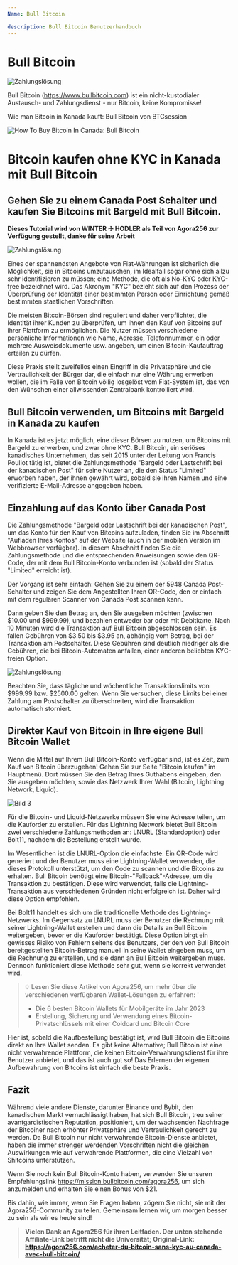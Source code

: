 ```yaml
---
Name: Bull Bitcoin

description: Bull Bitcoin Benutzerhandbuch
---
```


# Bull Bitcoin

![Zahlungslösung](assets/cover.jpeg)

Bull Bitcoin (https://www.bullbitcoin.com) ist ein nicht-kustodialer Austausch- und Zahlungsdienst - nur Bitcoin, keine Kompromisse!

Wie man Bitcoin in Kanada kauft: Bull Bitcoin von BTCsession

![How To Buy Bitcoin In Canada: Bull Bitcoin](https://youtu.be/aKs8bKwLjJQ)

# Bitcoin kaufen ohne KYC in Kanada mit Bull Bitcoin

## Gehen Sie zu einem Canada Post Schalter und kaufen Sie Bitcoins mit Bargeld mit Bull Bitcoin.

**Dieses Tutorial wird von WINTER ☩ HODLER als Teil von Agora256 zur Verfügung gestellt, danke für seine Arbeit**

![Zahlungslösung](assets/1.jpeg)

Eines der spannendsten Angebote von Fiat-Währungen ist sicherlich die Möglichkeit, sie in Bitcoins umzutauschen, im Idealfall sogar ohne sich allzu sehr identifizieren zu müssen; eine Methode, die oft als No-KYC oder KYC-free bezeichnet wird. Das Akronym "KYC" bezieht sich auf den Prozess der Überprüfung der Identität einer bestimmten Person oder Einrichtung gemäß bestimmten staatlichen Vorschriften.

Die meisten Bitcoin-Börsen sind reguliert und daher verpflichtet, die Identität ihrer Kunden zu überprüfen, um ihnen den Kauf von Bitcoins auf ihrer Plattform zu ermöglichen. Die Nutzer müssen verschiedene persönliche Informationen wie Name, Adresse, Telefonnummer, ein oder mehrere Ausweisdokumente usw. angeben, um einen Bitcoin-Kaufauftrag erteilen zu dürfen.

Diese Praxis stellt zweifellos einen Eingriff in die Privatsphäre und die Vertraulichkeit der Bürger dar, die einfach nur eine Währung erwerben wollen, die im Falle von Bitcoin völlig losgelöst vom Fiat-System ist, das von den Wünschen einer allwissenden Zentralbank kontrolliert wird.

## Bull Bitcoin verwenden, um Bitcoins mit Bargeld in Kanada zu kaufen

In Kanada ist es jetzt möglich, eine dieser Börsen zu nutzen, um Bitcoins mit Bargeld zu erwerben, und zwar ohne KYC. Bull Bitcoin, ein seriöses kanadisches Unternehmen, das seit 2015 unter der Leitung von Francis Pouliot tätig ist, bietet die Zahlungsmethode "Bargeld oder Lastschrift bei der kanadischen Post" für seine Nutzer an, die den Status "Limited" erworben haben, der ihnen gewährt wird, sobald sie ihren Namen und eine verifizierte E-Mail-Adresse angegeben haben.

## Einzahlung auf das Konto über Canada Post

Die Zahlungsmethode "Bargeld oder Lastschrift bei der kanadischen Post", um das Konto für den Kauf von Bitcoins aufzuladen, finden Sie im Abschnitt "Aufladen Ihres Kontos" auf der Website (auch in der mobilen Version im Webbrowser verfügbar). In diesem Abschnitt finden Sie die Zahlungsmethode und die entsprechenden Anweisungen sowie den QR-Code, der mit dem Bull Bitcoin-Konto verbunden ist (sobald der Status "Limited" erreicht ist).

Der Vorgang ist sehr einfach: Gehen Sie zu einem der 5948 Canada Post-Schalter und zeigen Sie dem Angestellten Ihren QR-Code, den er einfach mit dem regulären Scanner von Canada Post scannen kann.

Dann geben Sie den Betrag an, den Sie ausgeben möchten (zwischen $10.00 und $999.99), und bezahlen entweder bar oder mit Debitkarte. Nach 10 Minuten wird die Transaktion auf Bull Bitcoin abgeschlossen sein. Es fallen Gebühren von $3.50 bis $3.95 an, abhängig vom Betrag, bei der Transaktion am Postschalter. Diese Gebühren sind deutlich niedriger als die Gebühren, die bei Bitcoin-Automaten anfallen, einer anderen beliebten KYC-freien Option.

![Zahlungslösung](assets/2.jpeg)

Beachten Sie, dass tägliche und wöchentliche Transaktionslimits von $999.99 bzw. $2500.00 gelten. Wenn Sie versuchen, diese Limits bei einer Zahlung am Postschalter zu überschreiten, wird die Transaktion automatisch storniert.

## Direkter Kauf von Bitcoin in Ihre eigene Bull Bitcoin Wallet

Wenn die Mittel auf Ihrem Bull Bitcoin-Konto verfügbar sind, ist es Zeit, zum Kauf von Bitcoin überzugehen! Gehen Sie zur Seite "Bitcoin kaufen" im Hauptmenü. Dort müssen Sie den Betrag Ihres Guthabens eingeben, den Sie ausgeben möchten, sowie das Netzwerk Ihrer Wahl (Bitcoin, Lightning Network, Liquid).

![Bild 3](assets/3.jpeg)

Für die Bitcoin- und Liquid-Netzwerke müssen Sie eine Adresse teilen, um die Kauforder zu erstellen. Für das Lightning Network bietet Bull Bitcoin zwei verschiedene Zahlungsmethoden an: LNURL (Standardoption) oder Bolt11, nachdem die Bestellung erstellt wurde.

Im Wesentlichen ist die LNURL-Option die einfachste: Ein QR-Code wird generiert und der Benutzer muss eine Lightning-Wallet verwenden, die dieses Protokoll unterstützt, um den Code zu scannen und die Bitcoins zu erhalten. Bull Bitcoin benötigt eine Bitcoin-"Fallback"-Adresse, um die Transaktion zu bestätigen. Diese wird verwendet, falls die Lightning-Transaktion aus verschiedenen Gründen nicht erfolgreich ist. Daher wird diese Option empfohlen.

Bei Bolt11 handelt es sich um die traditionelle Methode des Lightning-Netzwerks. Im Gegensatz zu LNURL muss der Benutzer die Rechnung mit seiner Lightning-Wallet erstellen und dann die Details an Bull Bitcoin weitergeben, bevor er die Kauforder bestätigt. Diese Option birgt ein gewisses Risiko von Fehlern seitens des Benutzers, der den von Bull Bitcoin bereitgestellten Bitcoin-Betrag manuell in seine Wallet eingeben muss, um die Rechnung zu erstellen, und sie dann an Bull Bitcoin weitergeben muss. Dennoch funktioniert diese Methode sehr gut, wenn sie korrekt verwendet wird.

> 💡 Lesen Sie diese Artikel von Agora256, um mehr über die verschiedenen verfügbaren Wallet-Lösungen zu erfahren:
> '
>
> - Die 6 besten Bitcoin Wallets für Mobilgeräte im Jahr 2023
> - Erstellung, Sicherung und Verwendung eines Bitcoin-Privatschlüssels mit einer Coldcard und Bitcoin Core

Hier ist, sobald die Kaufbestellung bestätigt ist, wird Bull Bitcoin die Bitcoins direkt an Ihre Wallet senden. Es gibt keine Alternative; Bull Bitcoin ist eine nicht verwahrende Plattform, die keinen Bitcoin-Verwahrungsdienst für ihre Benutzer anbietet, und das ist auch gut so! Das Erlernen der eigenen Aufbewahrung von Bitcoins ist einfach die beste Praxis.

## Fazit

Während viele andere Dienste, darunter Binance und Bybit, den kanadischen Markt vernachlässigt haben, hat sich Bull Bitcoin, treu seiner avantgardistischen Reputation, positioniert, um der wachsenden Nachfrage der Bitcoiner nach erhöhter Privatsphäre und Vertraulichkeit gerecht zu werden. Da Bull Bitcoin nur nicht verwahrende Bitcoin-Dienste anbietet, haben die immer strenger werdenden Vorschriften nicht die gleichen Auswirkungen wie auf verwahrende Plattformen, die eine Vielzahl von Shitcoins unterstützen.

Wenn Sie noch kein Bull Bitcoin-Konto haben, verwenden Sie unseren Empfehlungslink https://mission.bullbitcoin.com/agora256, um sich anzumelden und erhalten Sie einen Bonus von $21.

Bis dahin, wie immer, wenn Sie Fragen haben, zögern Sie nicht, sie mit der Agora256-Community zu teilen. Gemeinsam lernen wir, um morgen besser zu sein als wir es heute sind!

> **Vielen Dank an Agora256 für ihren Leitfaden. Der unten stehende Affiliate-Link betrifft nicht die Universität; Original-Link: https://agora256.com/acheter-du-bitcoin-sans-kyc-au-canada-avec-bull-bitcoin/**
